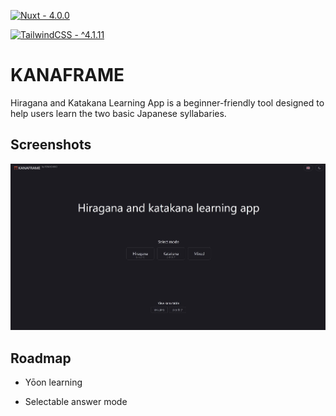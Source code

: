 
[![Nuxt - 4.0.0](https://img.shields.io/badge/Nuxt-4.0.0-00DC82?logo=nuxt&logoColor=%2300DC82)](https://github.com/nuxt/nuxt)

[![TailwindCSS - ^4.1.11](https://img.shields.io/badge/TailwindCSS-^4.1.11-06B6D4?logo=tailwindcss&logoColor=%2306B6D4)](https://github.com/tailwindlabs/tailwindcss)

# KANAFRAME

Hiragana and Katakana Learning App is a beginner-friendly tool designed to help users learn the two basic Japanese syllabaries.


## Screenshots

![App Screenshot](.media/app.jpg)


## Roadmap

- Yōon learning

- Selectable answer mode


